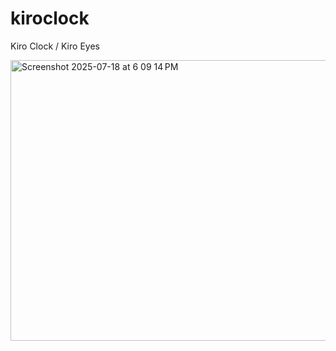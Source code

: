 # kiroclock
Kiro Clock / Kiro Eyes

<img width="555" height="449" alt="Screenshot 2025-07-18 at 6 09 14 PM" src="https://github.com/user-attachments/assets/5324486b-a5c2-424d-8189-6bddbc39f4f2" />
